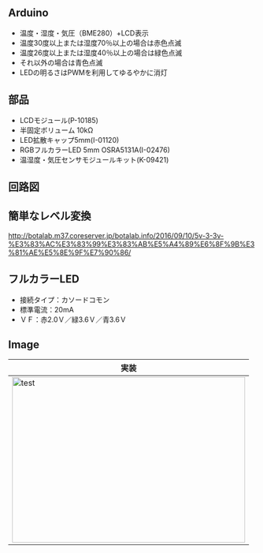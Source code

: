 ## Arduino
* 温度・湿度・気圧（BME280）+LCD表示
* 温度30度以上または湿度70％以上の場合は赤色点滅
* 温度26度以上または湿度40％以上の場合は緑色点滅
* それ以外の場合は青色点滅
* LEDの明るさはPWMを利用してゆるやかに消灯

## 部品
* LCDモジュール(P-10185)
* 半固定ボリューム 10kΩ
* LED拡散キャップ5mm(I-01120)  
* RGBフルカラーLED 5mm OSRA5131A(I-02476)  
* 温湿度・気圧センサモジュールキット(K-09421)

## 回路図

## 簡単なレベル変換
http://botalab.m37.coreserver.jp/botalab.info/2016/09/10/5v-3-3v-%E3%83%AC%E3%83%99%E3%83%AB%E5%A4%89%E6%8F%9B%E3%81%AE%E5%8E%9F%E7%90%86/

## フルカラーLED
* 接続タイプ：カソードコモン
* 標準電流：20mA
* ＶＦ：赤2.0Ｖ／緑3.6Ｖ／青3.6Ｖ

## Image
|実装|
|---|
|<img src="https://github.com/tk0103/Arduino/blob/master/4_Thermohygrometer/45136.jpg" alt="test" title="test" width="473" height="336">|
